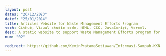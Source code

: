 ```yaml
---
layout: post
dates: "26/12/2023"
datef: "25/01/2024"
title: Articles Website for Waste Management Efforts Program
tech: GitHub, Visual studio code, HTML, CSS, JavaScript, Vercel.
desc: A static website to support Waste Management Efforts program for my team during Institut Teknologi Sumatera Kuliah Kerja Nyata program on Negeri Jemanten village.
num: "02"

redirect: https://github.com/KevinPratamaSetiawan/Informasi-Sampah-KKN-186
---
```


